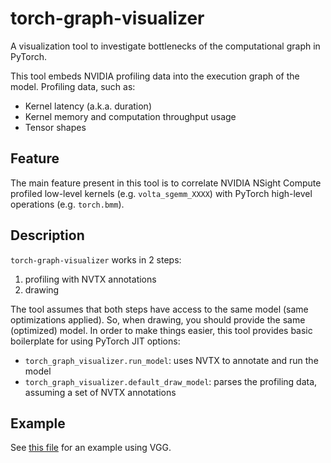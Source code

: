# torch-graph-visualizer

A visualization tool to investigate bottlenecks of the computational graph in
PyTorch.

This tool embeds NVIDIA profiling data into the execution graph of the
model. Profiling data, such as:

- Kernel latency (a.k.a. duration)
- Kernel memory and computation throughput usage
- Tensor shapes

## Feature

The main feature present in this tool is to correlate NVIDIA NSight Compute
profiled low-level kernels (e.g. `volta_sgemm_XXXX`) with PyTorch high-level
operations (e.g. `torch.bmm`).

## Description

`torch-graph-visualizer` works in 2 steps:

1. profiling with NVTX annotations
2. drawing

The tool assumes that both steps have access to the same model (same
optimizations applied). So, when drawing, you should provide the same
(optimized) model. In order to make things easier, this tool provides basic
boilerplate for using PyTorch JIT options:

- `torch_graph_visualizer.run_model`: uses NVTX to annotate and run the model
- `torch_graph_visualizer.default_draw_model`: parses the profiling data,
  assuming a set of NVTX annotations


## Example

See [this file](example/vgg.py) for an example using VGG.
